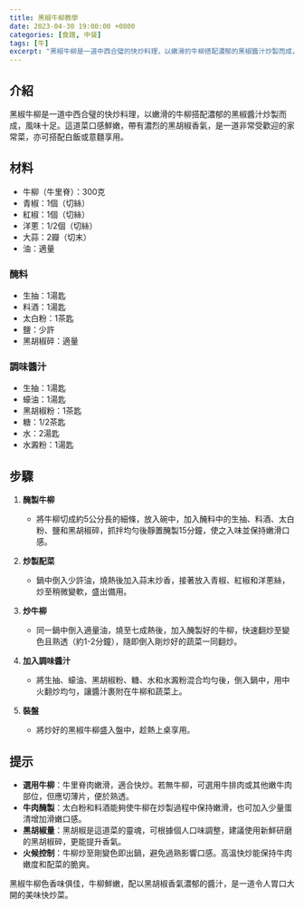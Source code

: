 ```yaml
---
title: 黑椒牛柳教學
date: 2023-04-30 19:00:00 +0800
categories: [食譜, 中餐]
tags: [牛] 
excerpt: "黑椒牛柳是一道中西合璧的快炒料理，以嫩滑的牛柳搭配濃郁的黑椒醬汁炒製而成，風味十足。這道菜口感鮮嫩，帶有濃烈的黑胡椒香氣，是一道非常受歡迎的家常菜，亦可搭配白飯或意麵享用"
---
```


## 介紹
黑椒牛柳是一道中西合璧的快炒料理，以嫩滑的牛柳搭配濃郁的黑椒醬汁炒製而成，風味十足。這道菜口感鮮嫩，帶有濃烈的黑胡椒香氣，是一道非常受歡迎的家常菜，亦可搭配白飯或意麵享用。

## 材料
- 牛柳（牛里脊）：300克
- 青椒：1個（切絲）
- 紅椒：1個（切絲）
- 洋蔥：1/2個（切絲）
- 大蒜：2瓣（切末）
- 油：適量

### 醃料
- 生抽：1湯匙
- 料酒：1湯匙
- 太白粉：1茶匙
- 鹽：少許
- 黑胡椒碎：適量

### 調味醬汁
- 生抽：1湯匙
- 蠔油：1湯匙
- 黑胡椒粉：1茶匙
- 糖：1/2茶匙
- 水：2湯匙
- 水澱粉：1湯匙

## 步驟

1. **醃製牛柳**  
   - 將牛柳切成約5公分長的細條，放入碗中，加入醃料中的生抽、料酒、太白粉、鹽和黑胡椒碎，抓拌均勻後靜置醃製15分鐘，使之入味並保持嫩滑口感。

2. **炒製配菜**  
   - 鍋中倒入少許油，燒熱後加入蒜末炒香，接著放入青椒、紅椒和洋蔥絲，炒至稍微變軟，盛出備用。

3. **炒牛柳**  
   - 同一鍋中倒入適量油，燒至七成熱後，加入醃製好的牛柳，快速翻炒至變色且熟透（約1-2分鐘），隨即倒入剛炒好的蔬菜一同翻炒。

4. **加入調味醬汁**  
   - 將生抽、蠔油、黑胡椒粉、糖、水和水澱粉混合均勻後，倒入鍋中，用中火翻炒均勻，讓醬汁裹附在牛柳和蔬菜上。

5. **裝盤**  
   - 將炒好的黑椒牛柳盛入盤中，趁熱上桌享用。

## 提示
- **選用牛柳**：牛里脊肉嫩滑，適合快炒。若無牛柳，可選用牛排肉或其他嫩牛肉部位，但應切薄片，便於熟透。
- **牛肉醃製**：太白粉和料酒能夠使牛柳在炒製過程中保持嫩滑，也可加入少量蛋清增加滑嫩口感。
- **黑胡椒量**：黑胡椒是這道菜的靈魂，可根據個人口味調整，建議使用新鮮研磨的黑胡椒碎，更能提升香氣。
- **火候控制**：牛柳炒至剛變色即出鍋，避免過熟影響口感。高溫快炒能保持牛肉嫩度和配菜的脆爽。

黑椒牛柳色香味俱佳，牛柳鮮嫩，配以黑胡椒香氣濃郁的醬汁，是一道令人胃口大開的美味快炒菜。
